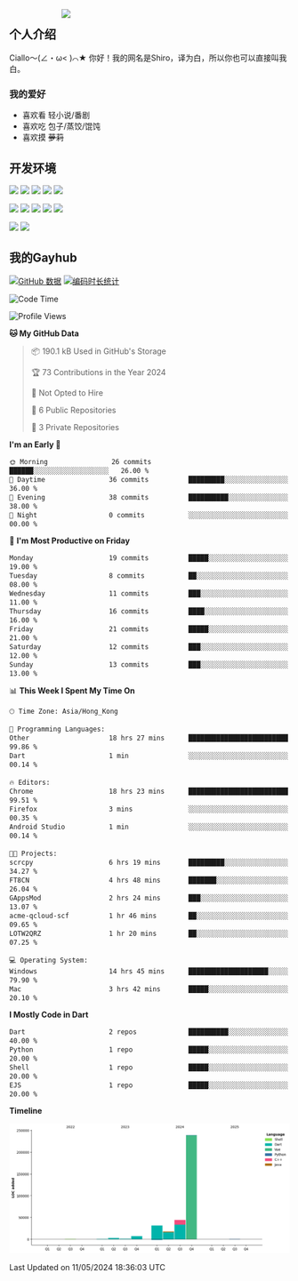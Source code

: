<img align='right' src='https://img2.moeblog.vip/images/eCva.png' width='410px'>

## 个人介绍
Ciallo～(∠・ω< )⌒★ 你好！我的网名是Shiro，译为白，所以你也可以直接叫我白。

### 我的爱好

* 喜欢看 轻小说/番剧
* 喜欢吃 包子/蒸饺/馄饨
* 喜欢摸 ~~萝莉~~

## 开发环境
[![](https://img.shields.io/badge/Windows-11-blue?style=flat-square&logo=windows&logoColor=white)](https://www.microsoft.com/windows/get-windows-11)
[![](https://img.shields.io/badge/Macos-Sonoma-black?style=flat-square&logo=apple&logoColor=white)](https://www.apple.com/hk/en/macos/sonoma/)
[![](https://img.shields.io/badge/Debian-12-d0024d?style=flat-square&logo=debian&logoColor=white)](https://www.debian.org/)
[![](https://img.shields.io/badge/AlmaLinux-9-0f4266?style=flat-square&logo=almalinux&logoColor=white)](https://almalinux.org/)
[![](https://img.shields.io/badge/Windows%20Server-2012-blue?style=flat-square&logo=windows&logoColor=white)](https://www.microsoft.com/windows-server)

[![](https://img.shields.io/badge/Vivobook-PRO_16-f45a00?style=flat-square&logo=RepublicofGamers&logoColor=white)](https://www.asus.com.cn/laptops/for-creators/vivobook/vivobook-pro-16-oled-k6602/)
[![](https://img.shields.io/badge/Mac_Studio-M1_Max-black?style=flat-square&logo=apple&logoColor=white)](https://www.apple.com/hk/en/mac-studio/)
[![](https://img.shields.io/badge/Mi-MIX4-f45a00?style=flat-square&logo=xiaomi&logoColor=white)](https://www.mi.com/)
[![](https://img.shields.io/badge/SONY-WF1000XM4-f3c74a?style=flat-square)](https://www.sony.com.hk/zh/headphones/products/wf-1000xm4)
[![](https://img.shields.io/badge/Yubikey-5_NFC-9bc930?style=flat-square&logo=yubico&logoColor=9bc930)](https://www.yubico.com/hk/product/yubikey-5-nfc/)

[![](https://img.shields.io/badge/IDE-Visual_Studio_Code-blue?style=flat-square&logo=visual-studio-code&logoColor=white)](https://code.visualstudio.com/)
[![](https://img.shields.io/badge/IDE-JetBrains-black?style=flat-square&logo=jetbrains&logoColor=white)](https://code.visualstudio.com/)
## 我的Gayhub
[![GitHub 数据](https://github-readme-stats.vercel.app/api?username=verymoe)]()
[![编码时长统计](https://github-readme-stats.vercel.app/api/wakatime?username=shiro)]()

<!--START_SECTION:waka-->
![Code Time](http://img.shields.io/badge/Code%20Time-588%20hrs%2034%20mins-blue)

![Profile Views](http://img.shields.io/badge/Profile%20Views-0-blue)

**🐱 My GitHub Data** 

> 📦 190.1 kB Used in GitHub's Storage 
 > 
> 🏆 73 Contributions in the Year 2024
 > 
> 🚫 Not Opted to Hire
 > 
> 📜 6 Public Repositories 
 > 
> 🔑 3 Private Repositories 
 > 
**I'm an Early 🐤** 

```text
🌞 Morning                26 commits          ██████░░░░░░░░░░░░░░░░░░░   26.00 % 
🌆 Daytime                36 commits          █████████░░░░░░░░░░░░░░░░   36.00 % 
🌃 Evening                38 commits          ██████████░░░░░░░░░░░░░░░   38.00 % 
🌙 Night                  0 commits           ░░░░░░░░░░░░░░░░░░░░░░░░░   00.00 % 
```
📅 **I'm Most Productive on Friday** 

```text
Monday                   19 commits          █████░░░░░░░░░░░░░░░░░░░░   19.00 % 
Tuesday                  8 commits           ██░░░░░░░░░░░░░░░░░░░░░░░   08.00 % 
Wednesday                11 commits          ███░░░░░░░░░░░░░░░░░░░░░░   11.00 % 
Thursday                 16 commits          ████░░░░░░░░░░░░░░░░░░░░░   16.00 % 
Friday                   21 commits          █████░░░░░░░░░░░░░░░░░░░░   21.00 % 
Saturday                 12 commits          ███░░░░░░░░░░░░░░░░░░░░░░   12.00 % 
Sunday                   13 commits          ███░░░░░░░░░░░░░░░░░░░░░░   13.00 % 
```


📊 **This Week I Spent My Time On** 

```text
🕑︎ Time Zone: Asia/Hong_Kong

💬 Programming Languages: 
Other                    18 hrs 27 mins      █████████████████████████   99.86 % 
Dart                     1 min               ░░░░░░░░░░░░░░░░░░░░░░░░░   00.14 % 

🔥 Editors: 
Chrome                   18 hrs 23 mins      █████████████████████████   99.51 % 
Firefox                  3 mins              ░░░░░░░░░░░░░░░░░░░░░░░░░   00.35 % 
Android Studio           1 min               ░░░░░░░░░░░░░░░░░░░░░░░░░   00.14 % 

🐱‍💻 Projects: 
scrcpy                   6 hrs 19 mins       █████████░░░░░░░░░░░░░░░░   34.27 % 
FT8CN                    4 hrs 48 mins       ███████░░░░░░░░░░░░░░░░░░   26.04 % 
GAppsMod                 2 hrs 24 mins       ███░░░░░░░░░░░░░░░░░░░░░░   13.07 % 
acme-qcloud-scf          1 hr 46 mins        ██░░░░░░░░░░░░░░░░░░░░░░░   09.65 % 
LOTW2QRZ                 1 hr 20 mins        ██░░░░░░░░░░░░░░░░░░░░░░░   07.25 % 

💻 Operating System: 
Windows                  14 hrs 45 mins      ████████████████████░░░░░   79.90 % 
Mac                      3 hrs 42 mins       █████░░░░░░░░░░░░░░░░░░░░   20.10 % 
```

**I Mostly Code in Dart** 

```text
Dart                     2 repos             ██████████░░░░░░░░░░░░░░░   40.00 % 
Python                   1 repo              █████░░░░░░░░░░░░░░░░░░░░   20.00 % 
Shell                    1 repo              █████░░░░░░░░░░░░░░░░░░░░   20.00 % 
EJS                      1 repo              █████░░░░░░░░░░░░░░░░░░░░   20.00 % 
```



**Timeline**

![Lines of Code chart](https://raw.githubusercontent.com/verymoe/verymoe/main/assets/bar_graph.png)


 Last Updated on 11/05/2024 18:36:03 UTC
<!--END_SECTION:waka-->
